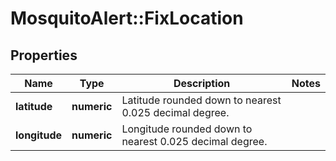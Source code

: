 # MosquitoAlert::FixLocation


## Properties
Name | Type | Description | Notes
------------ | ------------- | ------------- | -------------
**latitude** | **numeric** | Latitude rounded down to nearest 0.025 decimal degree. | 
**longitude** | **numeric** | Longitude rounded down to nearest 0.025 decimal degree. | 


